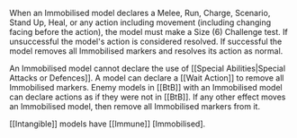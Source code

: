 When an Immobilised model declares a Melee, Run, Charge, Scenario, Stand Up, Heal, or any action including movement (including changing facing before the action), the model must make a Size (6) Challenge test.
If unsuccessful the model's action is considered resolved.
If successful the model removes all Immobilised markers and resolves its action as normal.

An Immobilised model cannot declare the use of [[Special Abilities|Special Attacks or Defences]].
A model can declare a [[Wait Action]] to remove all Immobilised markers.
Enemy models in [[BtB]] with an Immobilised model can declare actions as if they were not in [[BtB]].
If any other effect moves an Immobilised model, then remove all Immobilised markers from it.

[[Intangible]] models have [[Immune]] [Immobilised].